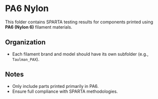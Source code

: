 # PA6 Nylon

This folder contains SPARTA testing results for components printed using **PA6 (Nylon 6)** filament materials.

## Organization
- Each filament brand and model should have its own subfolder (e.g., `Taulman_PAX`).

## Notes
- Only include parts printed primarily in PA6.
- Ensure full compliance with SPARTA methodologies.
